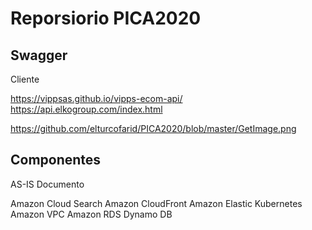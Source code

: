 <h1>
Reporsiorio PICA2020
</h1>

<h2>
Swagger
</h2>

Cliente 

https://vippsas.github.io/vipps-ecom-api/ 
https://api.elkogroup.com/index.html 

https://github.com/elturcofarid/PICA2020/blob/master/GetImage.png


<h2>
  Componentes
 </h2>
 
 AS-IS Documento 

Amazon Cloud Search 
Amazon CloudFront 
Amazon Elastic Kubernetes 
Amazon VPC 
Amazon RDS 
Dynamo DB 
  

